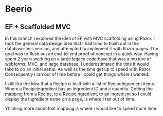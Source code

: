 # Beerio

## EF + Scaffolded MVC

In this branch I explored the idea of EF with MVC scaffolding using Razor. 
I took the general data design idea that I had tried to flush 
out in the database-less version, and attempted to implement it with Razor
pages. The goal was to flush out an end-to-end proof of concept in a quick way. 
Having spent 2 years working on a large legacy code base that was a mixture 
of webforms, MVC, and large database, I underestimated the time it would take 
to do an initial setup. As well as the time get up to speed with Razor. 
Consequently I ran out of time before I could get things where I wanted.

I still like the idea that a Recipe is built with a list of RecipeIngredient
items.  Where a RecipeIngredient has an Ingredient ID and a quantity.
Getting the mapping from a Recipe, to a RecipeIngredient, to an Ingredient so I
could display the Ingredient name on a page, is where I ran out of time.

Yhinking more about that mapping is where I would like to spend more time.
